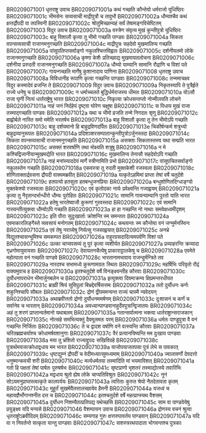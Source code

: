 BR0209071001	धृतराष्ट्र उवाच
BR0209071001a	कथं गच्छति कौन्तेयो धर्मराजो युधिष्ठिरः
BR0209071001c	भीमसेनः सव्यसाची माद्रीपुत्रौ च तावुभौ
BR0209071002a	धौम्यश्चैव कथं क्षत्तर्द्रौपदी वा तपस्विनी
BR0209071002c	श्रोतुमिच्छाम्यहं सर्वं तेषामङ्गविचेष्टितम्
BR0209071003	विदुर उवाच
BR0209071003a	वस्त्रेण संवृत्य मुखं कुन्तीपुत्रो युधिष्ठिरः
BR0209071003c	बाहू विशालौ कृत्वा तु भीमो गच्छति पाण्डवः
BR0209071004a	सिकता वपन्सव्यसाची राजानमनुगच्छति
BR0209071004c	माद्रीपुत्रः सहदेवो मुखमालिप्य गच्छति
BR0209071005a	पांसूपलिप्तसर्वाङ्गो नकुलश्चित्तविह्वलः
BR0209071005c	दर्शनीयतमो लोके राजानमनुगच्छति
BR0209071006a	कृष्णा केशैः प्रतिच्छाद्य मुखमायतलोचना
BR0209071006c	दर्शनीया प्ररुदती राजानमनुगच्छति
BR0209071007a	धौम्यो याम्यानि सामानि रौद्राणि च विशां पते
BR0209071007c	गायन्गच्छति मार्गेषु कुशानादाय पाणिना
BR0209071008	धृतराष्ट्र उवाच
BR0209071008a	विविधानीह रूपाणि कृत्वा गच्छन्ति पाण्डवाः
BR0209071008c	तन्ममाचक्ष्व विदुर कस्मादेवं व्रजन्ति ते
BR0209071009	विदुर उवाच
BR0209071009a	निकृतस्यापि ते पुत्रैर्हृते राज्ये धनेषु च
BR0209071009c	न धर्माच्चलते बुद्धिर्धर्मराजस्य धीमतः
BR0209071010a	योऽसौ राजा घृणी नित्यं धार्तराष्ट्रेषु भारत
BR0209071010c	निकृत्या क्रोधसन्तप्तो नोन्मीलयति लोचने
BR0209071011a	नाहं जनं निर्दहेयं दृष्ट्वा घोरेण चक्षुषा
BR0209071011c	स पिधाय मुखं राजा तस्माद्गच्छति पाण्डवः
BR0209071012a	यथा च भीमो व्रजति तन्मे निगदतः शृणु
BR0209071012c	बाह्वोर्बले नास्ति समो ममेति भरतर्षभ
BR0209071013a	बाहू विशालौ कृत्वा तु तेन भीमोऽपि गच्छति
BR0209071013c	बाहू दर्शयमानो हि बाहुद्रविणदर्पितः
BR0209071013e	चिकीर्षन्कर्म शत्रुभ्यो बाहुद्रव्यानुरूपतः
BR0209071014a	प्रदिशञ्शरसम्पातान्कुन्तीपुत्रोऽर्जुनस्तदा
BR0209071014c	सिकता वपन्सव्यसाची राजानमनुगच्छति
BR0209071015a	असक्ताः सिकतास्तस्य यथा सम्प्रति भारत
BR0209071015c	असक्तं शरवर्षाणि तथा मोक्ष्यति शत्रुषु
BR0209071016a	न मे कश्चिद्विजानीयान्मुखमद्येति भारत
BR0209071016c	मुखमालिप्य तेनासौ सहदेवोऽपि गच्छति
BR0209071017a	नाहं मनांस्याददेयं मार्गे स्त्रीणामिति प्रभो
BR0209071017c	पांसूपचितसर्वाङ्गो नकुलस्तेन गच्छति
BR0209071018a	एकवस्त्रा तु रुदती मुक्तकेशी रजस्वला
BR0209071018c	शोणिताक्तार्द्रवसना द्रौपदी वाक्यमब्रवीत्
BR0209071019a	यत्कृतेऽहमिमां प्राप्ता तेषां वर्षे चतुर्दशे
BR0209071019c	हतपत्यो हतसुता हतबन्धुजनप्रियाः
BR0209071020a	बन्धुशोणितदिग्धाङ्ग्यो मुक्तकेश्यो रजस्वलाः
BR0209071020c	एवं कृतोदका नार्यः प्रवेक्ष्यन्ति गजाह्वयम्
BR0209071021a	कृत्वा तु नैरृतान्दर्भान्धीरो धौम्यः पुरोहितः
BR0209071021c	सामानि गायन्याम्यानि पुरतो याति भारत
BR0209071022a	हतेषु भारतेष्वाजौ कुरूणां गुरवस्तदा
BR0209071022c	एवं सामानि गास्यन्तीत्युक्त्वा धौम्योऽपि गच्छति
BR0209071023a	हा हा गच्छन्ति नो नाथाः समवेक्षध्वमीदृशम्
BR0209071023c	इति पौराः सुदुःखार्ताः क्रोशन्ति स्म समन्ततः
BR0209071024a	एवमाकारलिङ्गैस्ते व्यवसायं मनोगतम्
BR0209071024c	कथयन्तः स्म कौन्तेया वनं जग्मुर्मनस्विनः
BR0209071025a	एवं तेषु नराग्र्येषु निर्यत्सु गजसाह्वयात्
BR0209071025c	अनभ्रे विद्युतश्चासन्भूमिश्च समकम्पत
BR0209071026a	राहुरग्रसदादित्यमपर्वणि विशां पते
BR0209071026c	उल्का चाप्यपसव्यं तु पुरं कृत्वा व्यशीर्यत
BR0209071027a	प्रव्याहरन्ति क्रव्यादा गृध्रगोमायुवायसाः
BR0209071027c	देवायतनचैत्येषु प्राकाराट्टालकेषु च
BR0209071028a	एवमेते महोत्पाता वनं गच्छति पाण्डवे
BR0209071028c	भारतानामभावाय राजन्दुर्मन्त्रिते तव
BR0209071029a	नारदश्च सभामध्ये कुरूणामग्रतः स्थितः
BR0209071029c	महर्षिभिः परिवृतो रौद्रं वाक्यमुवाच ह
BR0209071030a	इतश्चतुर्दशे वर्षे विनङ्क्ष्यन्तीह कौरवाः
BR0209071030c	दुर्योधनापराधेन भीमार्जुनबलेन च
BR0209071031a	इत्युक्त्वा दिवमाक्रम्य क्षिप्रमन्तरधीयत
BR0209071031c	ब्राह्मीं श्रियं सुविपुलां बिभ्रद्देवर्षिसत्तमः
BR0209071032a	ततो दुर्योधनः कर्णः शकुनिश्चापि सौबलः
BR0209071032c	द्रोणं द्वीपममन्यन्त राज्यं चास्मै न्यवेदयन्
BR0209071033a	अथाब्रवीत्ततो द्रोणो दुर्योधनममर्षणम्
BR0209071033c	दुःशासनं च कर्णं च सर्वानेव च भारतान्
BR0209071034a	अवध्यान्पाण्डवानाहुर्देवपुत्रान्द्विजातयः
BR0209071034c	अहं तु शरणं प्राप्तान्वर्तमानो यथाबलम्
BR0209071035a	गतान्सर्वात्मना भक्त्या धार्तराष्ट्रान्सराजकान्
BR0209071035c	नोत्सहे समभित्यक्तुं दैवमूलमतः परम्
BR0209071036a	धर्मतः पाण्डुपुत्रा वै वनं गच्छन्ति निर्जिताः
BR0209071036c	ते च द्वादश वर्षाणि वने वत्स्यन्ति कौरवाः
BR0209071037a	चरितब्रह्मचर्याश्च क्रोधामर्षवशानुगाः
BR0209071037c	वैरं प्रत्यानयिष्यन्ति मम दुःखाय पाण्डवाः
BR0209071038a	मया तु भ्रंशितो राज्याद्द्रुपदः सखिविग्रहे
BR0209071038c	पुत्रार्थमयजत्क्रोधाद्वधाय मम भारत
BR0209071039a	याजोपयाजतपसा पुत्रं लेभे स पावकात्
BR0209071039c	धृष्टद्युम्नं द्रौपदीं च वेदीमध्यात्सुमध्यमाम्
BR0209071040a	ज्वालावर्णो देवदत्तो धनुष्मान्कवची शरी
BR0209071040c	मर्त्यधर्मतया तस्मादिति मां भयमाविशत्
BR0209071041a	गतो हि पक्षतां तेषां पार्षतः पुरुषर्षभः
BR0209071041c	सृष्टप्राणो भृशतरं तस्माद्योत्स्ये तवारिभिः
BR0209071042a	मद्वधाय श्रुतो ह्येष लोके चाप्यतिविश्रुतः
BR0209071042c	नूनं सोऽयमनुप्राप्तस्त्वत्कृते कालपर्ययः
BR0209071043a	त्वरिताः कुरुत श्रेयो नैतदेतावता कृतम्
BR0209071043c	मुहूर्तं सुखमेवैतत्तालच्छायेव हैमनी
BR0209071044a	यजध्वं च महायज्ञैर्भोगानश्नीत दत्त च
BR0209071044c	इतश्चतुर्दशे वर्षे महत्प्राप्स्यथ वैशसम्
BR0209071045a	दुर्योधन निशम्यैतत्प्रतिपद्य यथेच्छसि
BR0209071045c	साम वा पाण्डवेयेषु प्रयुङ्क्ष्व यदि मन्यसे
BR0209071046	वैशम्पायन उवाच
BR0209071046a	द्रोणस्य वचनं श्रुत्वा धृतराष्ट्रोऽब्रवीदिदम्
BR0209071046c	सम्यगाह गुरुः क्षत्तरुपावर्तय पाण्डवान्
BR0209071047a	यदि वा न निवर्तन्ते सत्कृता यान्तु पाण्डवाः
BR0209071047c	सशस्त्ररथपादाता भोगवन्तश्च पुत्रकाः
